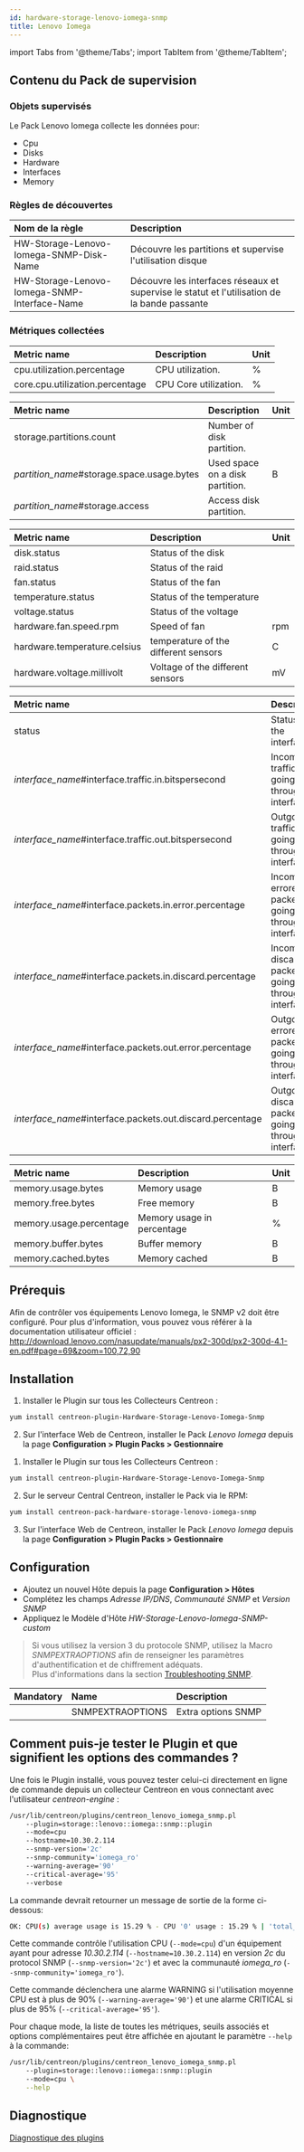 ```yaml
---
id: hardware-storage-lenovo-iomega-snmp
title: Lenovo Iomega
---
```

import Tabs from '@theme/Tabs';
import TabItem from '@theme/TabItem';

	
## Contenu du Pack de supervision

### Objets supervisés

Le Pack Lenovo Iomega collecte les données pour:
* Cpu
* Disks
* Hardware
* Interfaces
* Memory

### Règles de découvertes

<Tabs groupId="sync">
<TabItem value="Services" label="Services">

| Nom de la règle                               | Description                                                                                  |
| :-------------------------------------------- | :------------------------------------------------------------------------------------------- |
| HW-Storage-Lenovo-Iomega-SNMP-Disk-Name       | Découvre les partitions et supervise l'utilisation disque                                    |
| HW-Storage-Lenovo-Iomega-SNMP-Interface-Name  | Découvre les interfaces réseaux et supervise le statut et l'utilisation de la bande passante |

</TabItem>
</Tabs>

### Métriques collectées 

<Tabs groupId="sync">
<TabItem value="Cpu" label="Cpu">

| Metric name                      | Description           | Unit |
| :------------------------------- | :-------------------- |:---- |
| cpu.utilization.percentage       | CPU utilization.      | %    |
| core.cpu.utilization.percentage  | CPU Core utilization. | %    |

</TabItem>
<TabItem value="Disks" label="Disks">

| Metric name                                  | Description                     | Unit  |
| :------------------------------------------- | :------------------------------ |:----- |
| storage.partitions.count                     | Number of disk partition.       |       |
| *partition\_name*\#storage.space.usage.bytes | Used space on a disk partition. | B     |
| *partition\_name*\#storage.access            | Access disk partition.          |       |

</TabItem>
<TabItem value="Hardware" label="Hardware">

| Metric name                   | Description                               | Unit |
|:----------------------------- |:----------------------------------------- |:---- |
| disk.status                   | Status of the disk                        |      |
| raid.status                   | Status of the raid                        |      |
| fan.status                    | Status of the fan                         |      |
| temperature.status            | Status of the temperature                 |      |
| voltage.status                | Status of the voltage                     |      |
| hardware.fan.speed.rpm        | Speed of fan                              | rpm  |
| hardware.temperature.celsius  | temperature of the different sensors      | C    |
| hardware.voltage.millivolt    | Voltage of the different sensors          | mV   |

</TabItem>
<TabItem value="Interfaces" label="Interfaces">

| Metric name                                                 | Description                                             | Unit |
|:----------------------------------------------------------- |:------------------------------------------------------- |:---- |
| status                                                      | Status of the interface                                 |      |
| *interface\_name*\#interface.traffic.in.bitspersecond       | Incoming traffic going through the interface.           | b/s  |
| *interface\_name*\#interface.traffic.out.bitspersecond      | Outgoing traffic going through the interface.           | b/s  |
| *interface\_name*\#interface.packets.in.error.percentage    | Incoming errored packets going through the interface.   | %    |
| *interface\_name*\#interface.packets.in.discard.percentage  | Incoming discarded packets going through the interface. | %    |
| *interface\_name*\#interface.packets.out.error.percentage   | Outgoing errored packets going through the interface.   | %    |
| *interface\_name*\#interface.packets.out.discard.percentage | Outgoing discarded packets going through the interface. | %    |

</TabItem>
<TabItem value="Memory" label="Memory">

| Metric name              | Description                | Unit |
| :----------------------- | :------------------------- |:---- |
| memory.usage.bytes       | Memory usage               | B    |
| memory.free.bytes        | Free memory                | B    |
| memory.usage.percentage  | Memory usage in percentage | %    |
| memory.buffer.bytes      | Buffer memory              | B    |
| memory.cached.bytes      | Memory cached              | B    |

</TabItem>
</Tabs>

## Prérequis

Afin de contrôler vos équipements Lenovo Iomega, le SNMP v2 doit être configuré.
Pour plus d'information, vous pouvez vous référer à la documentation utilisateur officiel :
http://download.lenovo.com/nasupdate/manuals/px2-300d/px2-300d-4.1-en.pdf#page=69&zoom=100,72,90

## Installation

<Tabs groupId="sync">
<TabItem value="Online License" label="Online License">

1. Installer le Plugin sur tous les Collecteurs Centreon :

```bash
yum install centreon-plugin-Hardware-Storage-Lenovo-Iomega-Snmp
```

2. Sur l'interface Web de Centreon, installer le Pack *Lenovo Iomega* depuis la page **Configuration > Plugin Packs > Gestionnaire**

</TabItem>
<TabItem value="Offline License" label="Offline License">

1. Installer le Plugin sur tous les Collecteurs Centreon :

```bash
yum install centreon-plugin-Hardware-Storage-Lenovo-Iomega-Snmp
```

2. Sur le serveur Central Centreon, installer le Pack via le RPM:

```bash
yum install centreon-pack-hardware-storage-lenovo-iomega-snmp
```

3. Sur l'interface Web de Centreon, installer le Pack *Lenovo Iomega* depuis la page **Configuration > Plugin Packs > Gestionnaire**

</TabItem>
</Tabs>

## Configuration

* Ajoutez un nouvel Hôte depuis la page **Configuration > Hôtes**
* Complétez les champs *Adresse IP/DNS*, *Communauté SNMP* et *Version SNMP*
* Appliquez le Modèle d'Hôte *HW-Storage-Lenovo-Iomega-SNMP-custom*

> Si vous utilisez la version 3 du protocole SNMP, utilisez la Macro *SNMPEXTRAOPTIONS* afin de renseigner les paramètres d'authentification et de chiffrement adéquats. <br/>
> Plus d'informations dans la section [Troubleshooting SNMP](../getting-started/how-to-guides/troubleshooting-plugins.md#snmpv3-options-mapping).

| Mandatory   | Name                    | Description                       |
| :---------- | :---------------------- | :---------------------------------|
|             | SNMPEXTRAOPTIONS        | Extra options SNMP                |


## Comment puis-je tester le Plugin et que signifient les options des commandes ?

Une fois le Plugin installé, vous pouvez tester celui-ci directement en ligne de commande depuis un collecteur Centreon en vous connectant avec l'utilisateur *centreon-engine* :

```bash
/usr/lib/centreon/plugins/centreon_lenovo_iomega_snmp.pl
    --plugin=storage::lenovo::iomega::snmp::plugin
    --mode=cpu
    --hostname=10.30.2.114
    --snmp-version='2c'
    --snmp-community='iomega_ro'
    --warning-average='90'
    --critical-average='95'
    --verbose
```

La commande devrait retourner un message de sortie de la forme ci-dessous:

```bash
OK: CPU(s) average usage is 15.29 % - CPU '0' usage : 15.29 % | 'total_cpu_avg'=15.29%;0:90;0:95;0;100 'cpu'=15.29%;;;0;100
```

Cette commande contrôle l'utilisation CPU (```--mode=cpu```) d'un équipement ayant pour adresse *10.30.2.114* (```--hostname=10.30.2.114```) 
en version *2c* du protocol SNMP (```--snmp-version='2c'```) et avec la communauté *iomega_ro* (```--snmp-community='iomega_ro'```).

Cette commande déclenchera une alarme WARNING si l'utilisation moyenne CPU est à plus de 90% (```--warning-average='90'```)
et une alarme CRITICAL si plus de 95% (```--critical-average='95'```).
 
Pour chaque mode, la liste de toutes les métriques, seuils associés et options complémentaires peut être affichée
en ajoutant le paramètre ```--help``` à la commande:

```bash
/usr/lib/centreon/plugins/centreon_lenovo_iomega_snmp.pl
    --plugin=storage::lenovo::iomega::snmp::plugin
    --mode=cpu \
    --help
```

## Diagnostique

[Diagnostique des plugins](../getting-started/how-to-guides/troubleshooting-plugins.md)
